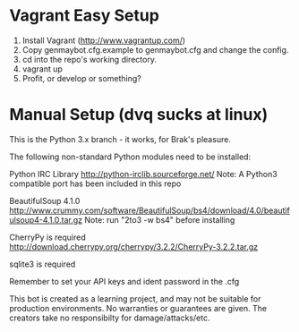 # Vagrant Easy Setup

1. Install Vagrant (http://www.vagrantup.com/)
2. Copy genmaybot.cfg.example to genmaybot.cfg and change the config.
3. cd into the repo's working directory.
4. vagrant up
5. Profit, or develop or something?

# Manual Setup (dvq sucks at linux)

This is the Python 3.x branch - it works, for Brak's pleasure.

The following non-standard Python modules need to be installed:

Python IRC Library
http://python-irclib.sourceforge.net/
Note: A Python3 compatible port has been included in this repo

BeautifulSoup 4.1.0
http://www.crummy.com/software/BeautifulSoup/bs4/download/4.0/beautifulsoup4-4.1.0.tar.gz
Note: run "2to3 -w bs4" before installing

CherryPy is required
http://download.cherrypy.org/cherrypy/3.2.2/CherryPy-3.2.2.tar.gz

sqlite3 is required

Remember to set your API keys and ident password in the .cfg

This bot is created as a learning project, and may not be suitable for production environments.
No warranties or guarantees are given. The creators take no responsibilty for damage/attacks/etc.
